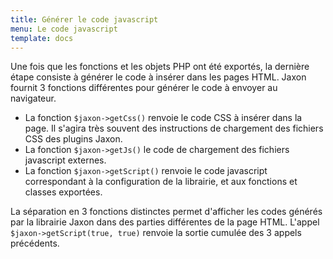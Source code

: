 ```yaml
---
title: Générer le code javascript
menu: Le code javascript
template: docs
---
```


Une fois que les fonctions et les objets PHP ont été exportés, la dernière étape consiste à générer le code à insérer dans les pages HTML.
Jaxon fournit 3 fonctions différentes pour générer le code à envoyer au navigateur.

- La fonction `$jaxon->getCss()` renvoie le code CSS à insérer dans la page. Il s'agira très souvent des instructions de chargement des fichiers CSS des plugins Jaxon.
- La fonction `$jaxon->getJs()` le code de chargement des fichiers javascript externes.
- La fonction `$jaxon->getScript()` renvoie le code javascript correspondant à la configuration de la librairie, et aux fonctions et classes exportées.

La séparation en 3 fonctions distinctes permet d'afficher les codes générés par la librairie Jaxon dans des parties différentes de la page HTML.
L'appel `$jaxon->getScript(true, true)` renvoie la sortie cumulée des 3 appels précédents.
